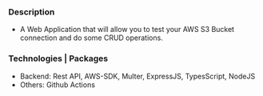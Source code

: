 ### Description
- A Web Application that will allow you to test your AWS S3 Bucket connection and do some CRUD operations.

### Technologies | Packages
- Backend: Rest API, AWS-SDK, Multer, ExpressJS, TypesScript, NodeJS
- Others: Github Actions
